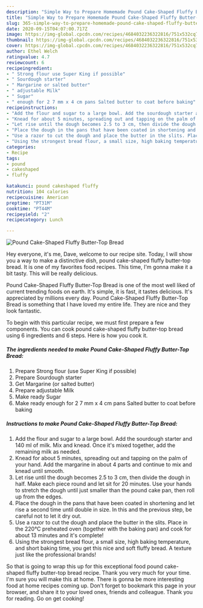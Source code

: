 ```yaml
---
description: "Simple Way to Prepare Homemade Pound Cake-Shaped Fluffy Butter-Top Bread"
title: "Simple Way to Prepare Homemade Pound Cake-Shaped Fluffy Butter-Top Bread"
slug: 365-simple-way-to-prepare-homemade-pound-cake-shaped-fluffy-butter-top-bread
date: 2020-09-15T04:07:00.717Z
image: https://img-global.cpcdn.com/recipes/4684032236322816/751x532cq70/pound-cake-shaped-fluffy-butter-top-bread-recipe-main-photo.jpg
thumbnail: https://img-global.cpcdn.com/recipes/4684032236322816/751x532cq70/pound-cake-shaped-fluffy-butter-top-bread-recipe-main-photo.jpg
cover: https://img-global.cpcdn.com/recipes/4684032236322816/751x532cq70/pound-cake-shaped-fluffy-butter-top-bread-recipe-main-photo.jpg
author: Ethel Welch
ratingvalue: 4.7
reviewcount: 6
recipeingredient:
- " Strong flour use Super King if possible"
- " Sourdough starter"
- " Margarine or salted butter"
- " adjustable Milk"
- " Sugar"
- " enough for 2 7 mm x 4 cm pans Salted butter to coat before baking"
recipeinstructions:
- "Add the flour and sugar to a large bowl. Add the sourdough starter and 140 ml of milk. Mix and knead. Once it&#39;s mixed together, add the remaining milk as needed."
- "Knead for about 5 minutes, spreading out and tapping on the palm of your hand. Add the margarine in about 4 parts and continue to mix and knead until smooth."
- "Let rise until the dough becomes 2.5 to 3 cm, then divide the dough in half. Make each piece round and let sit for 20 minutes. Use your hands to stretch the dough until just smaller than the pound cake pan, then roll up from the edges."
- "Place the dough in the pans that have been coated in shortening and let rise a second time until double in size. In this and the previous step, be careful not to let it dry out."
- "Use a razor to cut the dough and place the butter in the slits. Place in the 220°C preheated oven (together with the baking pan) and cook for about 13 minutes and it&#39;s complete!"
- "Using the strongest bread flour, a small size, high baking temperature, and short baking time, you get this nice and soft fluffy bread. A texture just like the professional brands!"
categories:
- Recipe
tags:
- pound
- cakeshaped
- fluffy

katakunci: pound cakeshaped fluffy 
nutrition: 104 calories
recipecuisine: American
preptime: "PT31M"
cooktime: "PT44M"
recipeyield: "2"
recipecategory: Lunch

---
```



![Pound Cake-Shaped Fluffy Butter-Top Bread](https://img-global.cpcdn.com/recipes/4684032236322816/751x532cq70/pound-cake-shaped-fluffy-butter-top-bread-recipe-main-photo.jpg)

Hey everyone, it's me, Dave, welcome to our recipe site. Today, I will show you a way to make a distinctive dish, pound cake-shaped fluffy butter-top bread. It is one of my favorites food recipes. This time, I'm gonna make it a bit tasty. This will be really delicious.



Pound Cake-Shaped Fluffy Butter-Top Bread is one of the most well liked of current trending foods on earth. It's simple, it is fast, it tastes delicious. It's appreciated by millions every day. Pound Cake-Shaped Fluffy Butter-Top Bread is something that I have loved my entire life. They are nice and they look fantastic.


To begin with this particular recipe, we must first prepare a few components. You can cook pound cake-shaped fluffy butter-top bread using 6 ingredients and 6 steps. Here is how you cook it.

<!--inarticleads1-->

##### The ingredients needed to make Pound Cake-Shaped Fluffy Butter-Top Bread:

1. Prepare  Strong flour (use Super King if possible)
1. Prepare  Sourdough starter
1. Get  Margarine (or salted butter)
1. Prepare  adjustable Milk
1. Make ready  Sugar
1. Make ready  enough for 2 7 mm x 4 cm pans Salted butter to coat before baking




<!--inarticleads2-->

##### Instructions to make Pound Cake-Shaped Fluffy Butter-Top Bread:

1. Add the flour and sugar to a large bowl. Add the sourdough starter and 140 ml of milk. Mix and knead. Once it&#39;s mixed together, add the remaining milk as needed.
1. Knead for about 5 minutes, spreading out and tapping on the palm of your hand. Add the margarine in about 4 parts and continue to mix and knead until smooth.
1. Let rise until the dough becomes 2.5 to 3 cm, then divide the dough in half. Make each piece round and let sit for 20 minutes. Use your hands to stretch the dough until just smaller than the pound cake pan, then roll up from the edges.
1. Place the dough in the pans that have been coated in shortening and let rise a second time until double in size. In this and the previous step, be careful not to let it dry out.
1. Use a razor to cut the dough and place the butter in the slits. Place in the 220°C preheated oven (together with the baking pan) and cook for about 13 minutes and it&#39;s complete!
1. Using the strongest bread flour, a small size, high baking temperature, and short baking time, you get this nice and soft fluffy bread. A texture just like the professional brands!




So that is going to wrap this up for this exceptional food pound cake-shaped fluffy butter-top bread recipe. Thank you very much for your time. I'm sure you will make this at home. There is gonna be more interesting food at home recipes coming up. Don't forget to bookmark this page in your browser, and share it to your loved ones, friends and colleague. Thank you for reading. Go on get cooking!
